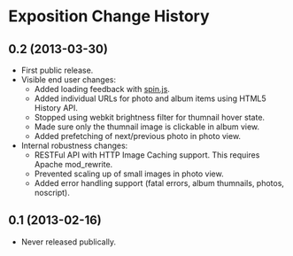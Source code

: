 # Exposition Change History

## 0.2 (2013-03-30)

* First public release.
* Visible end user changes:
  * Added loading feedback with [spin.js](http://fgnass.github.com/spin.js/).
  * Added individual URLs for photo and album items using HTML5 History API.
  * Stopped using webkit brightness filter for thumnail hover state.
  * Made sure only the thumnail image is clickable in album view.
  * Added prefetching of next/previous photo in photo view.
* Internal robustness changes:
  * RESTFul API with HTTP Image Caching support. This requires Apache mod_rewrite.
  * Prevented scaling up of small images in photo view.
  * Added error handling support (fatal errors, album thumnails, photos, noscript).

## 0.1 (2013-02-16)

* Never released publically.